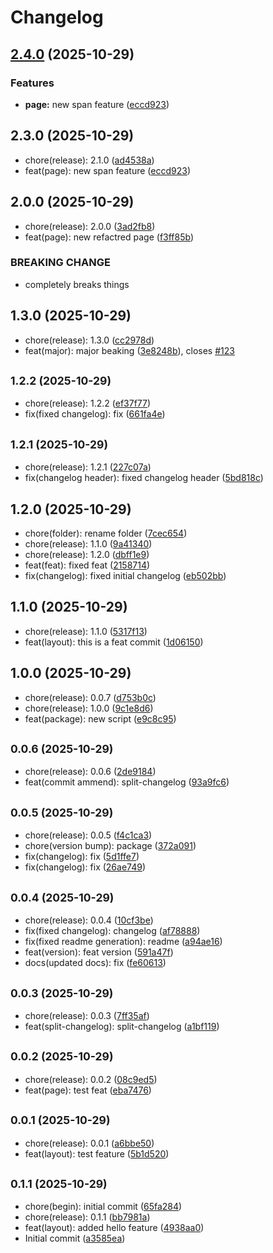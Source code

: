# Changelog


## [2.4.0](https://github.com/ghaschel/commitzen-poc/compare/v2.0.0...v2.4.0) (2025-10-29)


### Features

* **page:** new span feature ([eccd923](https://github.com/ghaschel/commitzen-poc/commit/eccd9236f8e59227de8eabe1192da4ab6efaf333))

## 2.3.0 (2025-10-29)

* chore(release): 2.1.0 ([ad4538a](https://github.com/ghaschel/commitzen-poc/commit/ad4538a))
* feat(page): new span feature ([eccd923](https://github.com/ghaschel/commitzen-poc/commit/eccd923))



## 2.0.0 (2025-10-29)

* chore(release): 2.0.0 ([3ad2fb8](https://github.com/ghaschel/commitzen-poc/commit/3ad2fb8))
* feat(page): new refactred page ([f3ff85b](https://github.com/ghaschel/commitzen-poc/commit/f3ff85b))


### BREAKING CHANGE

* completely breaks things


## 1.3.0 (2025-10-29)

* chore(release): 1.3.0 ([cc2978d](https://github.com/ghaschel/commitzen-poc/commit/cc2978d))
* feat(major): major beaking ([3e8248b](https://github.com/ghaschel/commitzen-poc/commit/3e8248b)), closes [#123](https://github.com/ghaschel/commitzen-poc/issues/123)



## <small>1.2.2 (2025-10-29)</small>

* chore(release): 1.2.2 ([ef37f77](https://github.com/ghaschel/commitzen-poc/commit/ef37f77))
* fix(fixed changelog): fix ([661fa4e](https://github.com/ghaschel/commitzen-poc/commit/661fa4e))



## <small>1.2.1 (2025-10-29)</small>

* chore(release): 1.2.1 ([227c07a](https://github.com/ghaschel/commitzen-poc/commit/227c07a))
* fix(changelog header): fixed changelog header ([5bd818c](https://github.com/ghaschel/commitzen-poc/commit/5bd818c))



## 1.2.0 (2025-10-29)

* chore(folder): rename folder ([7cec654](https://github.com/ghaschel/commitzen-poc/commit/7cec654))
* chore(release): 1.1.0 ([9a41340](https://github.com/ghaschel/commitzen-poc/commit/9a41340))
* chore(release): 1.2.0 ([dbff1e9](https://github.com/ghaschel/commitzen-poc/commit/dbff1e9))
* feat(feat): fixed feat ([2158714](https://github.com/ghaschel/commitzen-poc/commit/2158714))
* fix(changelog): fixed initial changelog ([eb502bb](https://github.com/ghaschel/commitzen-poc/commit/eb502bb))



## 1.1.0 (2025-10-29)

* chore(release): 1.1.0 ([5317f13](https://github.com/ghaschel/commitzen-poc/commit/5317f13))
* feat(layout): this is a feat commit ([1d06150](https://github.com/ghaschel/commitzen-poc/commit/1d06150))



## 1.0.0 (2025-10-29)

* chore(release): 0.0.7 ([d753b0c](https://github.com/ghaschel/commitzen-poc/commit/d753b0c))
* chore(release): 1.0.0 ([9c1e8d6](https://github.com/ghaschel/commitzen-poc/commit/9c1e8d6))
* feat(package): new script ([e9c8c95](https://github.com/ghaschel/commitzen-poc/commit/e9c8c95))



## <small>0.0.6 (2025-10-29)</small>

* chore(release): 0.0.6 ([2de9184](https://github.com/ghaschel/commitzen-poc/commit/2de9184))
* feat(commit ammend): split-changelog ([93a9fc6](https://github.com/ghaschel/commitzen-poc/commit/93a9fc6))



## <small>0.0.5 (2025-10-29)</small>

* chore(release): 0.0.5 ([f4c1ca3](https://github.com/ghaschel/commitzen-poc/commit/f4c1ca3))
* chore(version bump): package ([372a091](https://github.com/ghaschel/commitzen-poc/commit/372a091))
* fix(changelog): fix ([5d1ffe7](https://github.com/ghaschel/commitzen-poc/commit/5d1ffe7))
* fix(changelog): fix ([26ae749](https://github.com/ghaschel/commitzen-poc/commit/26ae749))



## <small>0.0.4 (2025-10-29)</small>

* chore(release): 0.0.4 ([10cf3be](https://github.com/ghaschel/commitzen-poc/commit/10cf3be))
* fix(fixed changelog): changelog ([af78888](https://github.com/ghaschel/commitzen-poc/commit/af78888))
* fix(fixed readme generation): readme ([a94ae16](https://github.com/ghaschel/commitzen-poc/commit/a94ae16))
* feat(version): feat version ([591a47f](https://github.com/ghaschel/commitzen-poc/commit/591a47f))
* docs(updated docs): fix ([fe60613](https://github.com/ghaschel/commitzen-poc/commit/fe60613))



## <small>0.0.3 (2025-10-29)</small>

* chore(release): 0.0.3 ([7ff35af](https://github.com/ghaschel/commitzen-poc/commit/7ff35af))
* feat(split-changelog): split-changelog ([a1bf119](https://github.com/ghaschel/commitzen-poc/commit/a1bf119))



## <small>0.0.2 (2025-10-29)</small>

* chore(release): 0.0.2 ([08c9ed5](https://github.com/ghaschel/commitzen-poc/commit/08c9ed5))
* feat(page): test feat ([eba7476](https://github.com/ghaschel/commitzen-poc/commit/eba7476))



## <small>0.0.1 (2025-10-29)</small>

* chore(release): 0.0.1 ([a6bbe50](https://github.com/ghaschel/commitzen-poc/commit/a6bbe50))
* feat(layout): test feature ([5b1d520](https://github.com/ghaschel/commitzen-poc/commit/5b1d520))



## <small>0.1.1 (2025-10-29)</small>

* chore(begin): initial commit ([65fa284](https://github.com/ghaschel/commitzen-poc/commit/65fa284))
* chore(release): 0.1.1 ([bb7981a](https://github.com/ghaschel/commitzen-poc/commit/bb7981a))
* feat(layout): added hello feature ([4938aa0](https://github.com/ghaschel/commitzen-poc/commit/4938aa0))
* Initial commit ([a3585ea](https://github.com/ghaschel/commitzen-poc/commit/a3585ea))
